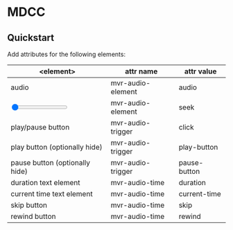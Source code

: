# MDCC

## Quickstart

Add attributes for the following elements:

| \<element\>                    	| attr name         	| attr value   	|
|--------------------------------	|-------------------	|--------------	|
| audio                          	| mvr-audio-element 	| audio        	|
| <input type="range" value="0">    | mvr-audio-element    	| seek       	|
| play/pause button              	| mvr-audio-trigger 	| click        	|
| play button (optionally hide)  	| mvr-audio-trigger 	| play-button  	|
| pause button (optionally hide) 	| mvr-audio-trigger 	| pause-button 	|
| duration text element          	| mvr-audio-time    	| duration     	|
| current time text element      	| mvr-audio-time    	| current-time 	|
| skip button                     	| mvr-audio-time    	| skip       	|
| rewind button                     | mvr-audio-time    	| rewind       	|

